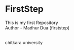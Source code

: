 # FirstStep
This is my first Repository
<br>
Author - Madhur Dua (firststep)

<br>
chitkara university